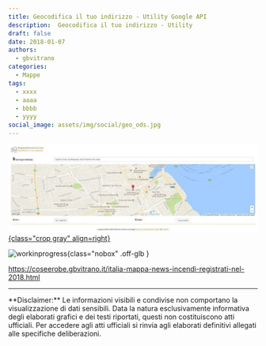 ```yaml
---
title: Geocodifica il tuo indirizzo - Utility Google API
description:  Geocodifica il tuo indirizzo - Utility
draft: false
date: 2018-01-07
authors:
  - gbvitrano
categories:
  - Mappe
tags:
  - xxxx
  - aaaa
  - bbbb
  - yyyy
social_image: assets/img/social/geo_ods.jpg
--- 
```

<style>.md-typeset code { background-color: #fff0;} 
</style>
[![geo_ods](geo_ods.jpg "Geocodifica il tuo indirizzo - Utility Google API" ){class="crop gray" align=right}](index.md) 

![workinprogress](https://coseerobe.it/assets/img/workinprogress.jpg "Work in progress"){class="nobox" .off-glb }
<!-- more -->

https://coseerobe.gbvitrano.it/italia-mappa-news-incendi-registrati-nel-2018.html

<hr>
**Disclaimer:** Le informazioni visibili e condivise non comportano la visualizzazione di dati sensibili. Data la natura esclusivamente informativa degli elaborati grafici e dei testi riportati, questi non costituiscono atti ufficiali. Per accedere agli atti ufficiali si rinvia agli elaborati definitivi allegati alle specifiche deliberazioni.